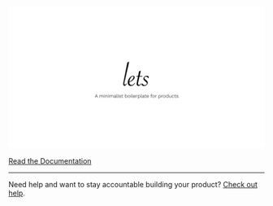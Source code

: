 ![Lets - A minimalist boilerplate for products](public/images/lets-brand.png)

[Read the Documentation](https://alexandesigner.com.br/lets/docs)

---

Need help and want to stay accountable building your product? [Check out help](http://alexandesigner.com.br/lets/help).
